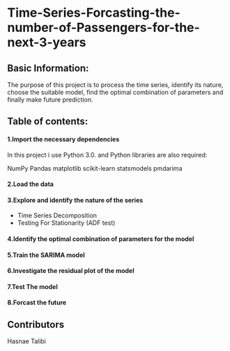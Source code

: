# Time-Series-Forcasting-the-number-of-Passengers-for-the-next-3-years

## Basic Information:
The purpose of this project is to process the time series, identify its nature, choose the suitable model, find the optimal combination of parameters and finally make future prediction.

## Table of contents:
#### 1.Import the necessary dependencies
In this project i use Python 3.0. and Python libraries are also required:

NumPy
Pandas
matplotlib
scikit-learn
statsmodels
pmdarima

#### 2.Load the data
#### 3.Explore and identify the nature of the series
- Time Series Decomposition
- Testing For Stationarity (ADF test)

#### 4.Identify the optimal combination of parameters for the model
#### 5.Train the SARIMA model
#### 6.Investigate the residual plot of the model
#### 7.Test The model
#### 8.Forcast the future


## Contributors
Hasnae Talibi

